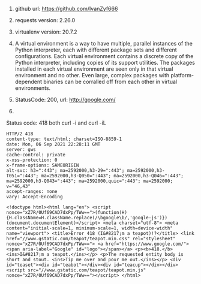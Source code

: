 1. github url: https://github.com/IvanZyf666
2. requests version: 2.26.0
3. virtualenv version: 20.7.2
4. A virtual environment is a way to have multiple, parallel instances of the Python interpreter, each with different package sets and different configurations. Each virtual environment contains a discrete copy of the Python interpreter, including copies of its support utilities. The packages installed in each virtual environment are seen only in that virtual environment and no other. Even large, complex packages with platform-dependent binaries can be corralled off from each other in virtual environments.

5. StatusCode: 200, url: http://google.com/



6.
Status code: 418
both curl -i and curl -iL
```
HTTP/2 418
content-type: text/html; charset=ISO-8859-1
date: Mon, 06 Sep 2021 22:28:11 GMT
server: gws
cache-control: private
x-xss-protection: 0
x-frame-options: SAMEORIGIN
alt-svc: h3=":443"; ma=2592000,h3-29=":443"; ma=2592000,h3-T051=":443"; ma=2592000,h3-Q050=":443"; ma=2592000,h3-Q046=":443"; ma=2592000,h3-Q043=":443"; ma=2592000,quic=":443"; ma=2592000; v="46,43"
accept-ranges: none
vary: Accept-Encoding

<!doctype html><html lang="en"> <script nonce="xZ7R/0Uf69CAD7dxPp/TWw==">(function(H){H.className=H.className.replace(/\bgoogle\b/,'google-js')})(document.documentElement)</script> <meta charset="utf-8"> <meta content="initial-scale=1, minimum-scale=1, width=device-width" name="viewport"> <title>Error 418 (I&#8217;m a teapot)!?</title> <link href="//www.gstatic.com/teapot/teapot.min.css" rel="stylesheet" nonce="xZ7R/0Uf69CAD7dxPp/TWw=="> <a href="https://www.google.com/"><span aria-label="Google" id="logo"></span></a> <p><b>418.</b> <ins>I&#8217;m a teapot.</ins></p> <p>The requested entity body is short and stout. <ins>Tip me over and pour me out.</ins></p> <div id="teaset"><div id="teabot"></div><div id="teacup"></div></div> <script src="//www.gstatic.com/teapot/teapot.min.js" nonce="xZ7R/0Uf69CAD7dxPp/TWw=="></script> </html>
```
